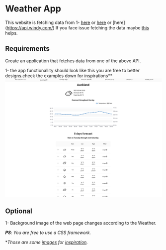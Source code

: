 # Weather App

This website is fetching data from 
1- [here](https://www.metaweather.com/api/) or [here](https://weatherstack.com/documentation) or [here] (https://api.windy.com/)
If you face issue fetching the data maybe [this](https://stackoverflow.com/questions/43262121/trying-to-use-fetch-and-pass-in-mode-no-cors/43268098) helps.

## Requirements
Create an application that fetches data from one of the above API. 

1- the app functionallity should look like this you are free to better designs.check the examples down for inspirations**
![weather](Weather.png) 



## Optional


1- Background image of the web page changes according to the Weather.

***PS**: You are free to use a CSS framework.*

**Those are some [images](https://static.dribbble.com/users/2158940/screenshots/7376567/media/35649246137de1ce1d3f68d4ad1e1ffa.png) for [inspiration](https://static.dribbble.com/users/2158940/screenshots/7118235/media/1ea59d43e8e99a529220bed091f8eb84.png).*
